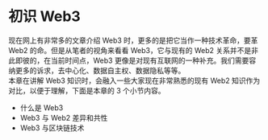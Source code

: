 # 初识 Web3
现在网上有非常多的文章介绍 Web3 时，更多的是把它当作一种技术革命，要革 Web2 的命。但是从笔者的视角来看看 Web3，它与现有的 Web2 关系并不是非此即彼的，在当前时间点，Web3 更像是对现有互联网的一种补充。我们需要容纳更多的诉求，去中心化、数据自主权、数据隐私等等。
<br>
本章在讲解 Web3 知识时，会融入一些大家现在非常熟悉的现有 Web2 知识作为对比，以便于理解，下面是本章的 3 个小节内容。

- 什么是 Web3
- Web3 与 Web2 差异和共性
- Web3 与区块链技术
